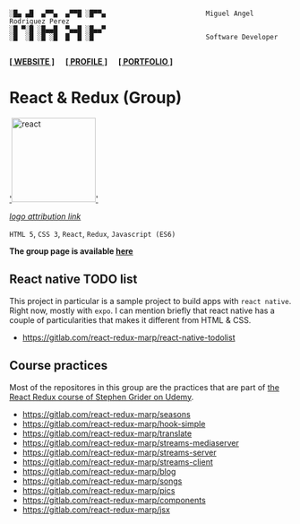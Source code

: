 ```

░█▄ ▄█  ▄▀▀▄  ▄▀▀█ ░█▀▀▄                         Miguel Angel Rodriguez Perez
░█ ▀░█ ░█▄▄█  ▀▄▄█ ░█▄▄▀
░█  ░█ ░█ ░█  █  █ ░█                            Software Developer
       
```

[website_link]: https://marp.rocks/
[git_profile]: https://github.com/marp-dev
[portfolio_link]: https://github.com/marp-dev

**[<ins>[ WEBSITE ]</ins>][website_link]** &nbsp;&nbsp;&nbsp; **[<ins>[ PROFILE ]</ins>][git_profile]** &nbsp;&nbsp;&nbsp; **[<ins>[ PORTFOLIO ]</ins>][portfolio_link]**



# React & Redux (Group)

[attribution_link2]: https://commons.wikimedia.org/wiki/File:React-icon.svg
[details_page2]: https://gitlab.com/react-redux-marp
[repo_link2]: #
[product_link2]: #

['<img src="https://upload.wikimedia.org/wikipedia/commons/a/a7/React-icon.svg" alt="react" height="150"/>'][details_page2]

_[logo attribution link][attribution_link2]_

`HTML 5`, `CSS 3`, `React`, `Redux`, `Javascript (ES6)`

**The group page is available [here][details_page2]**



## React native TODO list

This project in particular is a sample project to build apps with `react native`. Right now, mostly with `expo`. I can mention briefly that react native has a couple of particularities that makes it different from HTML & CSS.

- https://gitlab.com/react-redux-marp/react-native-todolist



## Course practices

Most of the repositores in this group are the practices that are part of [the React Redux course of Stephen Grider on Udemy](https://www.udemy.com/course/react-redux/).

- https://gitlab.com/react-redux-marp/seasons
- https://gitlab.com/react-redux-marp/hook-simple
- https://gitlab.com/react-redux-marp/translate
- https://gitlab.com/react-redux-marp/streams-mediaserver
- https://gitlab.com/react-redux-marp/streams-server
- https://gitlab.com/react-redux-marp/streams-client
- https://gitlab.com/react-redux-marp/blog
- https://gitlab.com/react-redux-marp/songs
- https://gitlab.com/react-redux-marp/pics
- https://gitlab.com/react-redux-marp/components
- https://gitlab.com/react-redux-marp/jsx